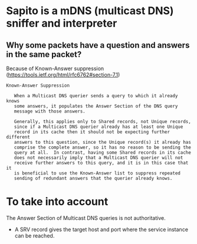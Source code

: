 # Sapito is a mDNS (multicast DNS) sniffer and interpreter






## Why some packets have a question and answers in the same packet?
Because of Known-Answer suppression (https://tools.ietf.org/html/rfc6762#section-7.1)

    Known-Answer Suppression

       When a Multicast DNS querier sends a query to which it already knows
       some answers, it populates the Answer Section of the DNS query
       message with those answers.

       Generally, this applies only to Shared records, not Unique records,
       since if a Multicast DNS querier already has at least one Unique
       record in its cache then it should not be expecting further different
       answers to this question, since the Unique record(s) it already has
       comprise the complete answer, so it has no reason to be sending the
       query at all.  In contrast, having some Shared records in its cache
       does not necessarily imply that a Multicast DNS querier will not 
       receive further answers to this query, and it is in this case that it
       is beneficial to use the Known-Answer list to suppress repeated
       sending of redundant answers that the querier already knows.





# To take into account
The Answer Section of Multicast DNS queries is not authoritative.

- A SRV record gives the target host and port where the service instance can be reached.

